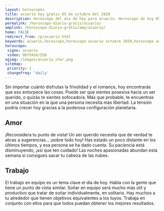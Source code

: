 ```yaml
---
layout: horoscopos
title: acuario hoy gratis 05 de octubre del 2020 
description: Horóscopo del dia de hoy para acuario. Horoscopo de hoy 05 de octubre del 2020. Las predicciones de amor, trabajo, vida personal gratis.
permalink: /horoscopo-diario-gratis/acuario/
amplink: /horoscopo-diario-gratis/amp/acuario/
home: FALSE
redirect_from: /p/acuario.html
keywords: acuario,horoscopo,horoscopo acuario octubre 2020,horoscopo acuario hoy,tarot acuario octubre 2020,horoscopo acuario,tarot acuario hoy,horoscopo de hoy,horoscopo diario,tarot del amor,horoscopo de hoy acuario,horoscopo diario del tarot, Horoscopo de hoy acuario 05 de octubre del 2020,horóscopo del día,signos zodiacales 2020, el horoscopo de hoy
horoscopo:
 signo: acuario
 video: HbfX4z6rZSQ
ogimg: /images/acuario_char.png
sitemap:
 priority: 1
 changefreq: 'daily'
---
```



Sin importar cuánto disfrutas la frivolidad y el romance, hoy encontrarás que eso entorpece las cosas. Puede ser que sientes posesiva hacia un ser querido, o quizás te sientes sofocado/a. Más que probable, te encuentras en una situación en la que una persona necesita más libertad. La tensión podría crecer hoy gracias a la poderosa configuración planetaria.

## Amor

¡Reconsidera tu punto de vista! Un ser querido necesita que de verdad te abras a sugerencias... ¡sobre todo hoy! Has estado un poco distante en los últimos tiempos, y esa persona se ha dado cuenta. Su paciencia está disminuyendo, ¡así que ten cuidado! Las noches apasionadas abundan esta semana si consigues sacar tu cabeza de las nubes.

## Trabajo

El trabajo en equipo es un tema clave el día de hoy. Habla con la gente que tiene un punto de vista similar. Soñar en equipo será mucho más útil y productivo que tratar de soñar individualmente, en solitario. Hay muchos a tu alrededor que tienen objetivos equivalentes a los tuyos. Trabaja en conjunto con ellos para que todos puedan obtener los mejores resultados.